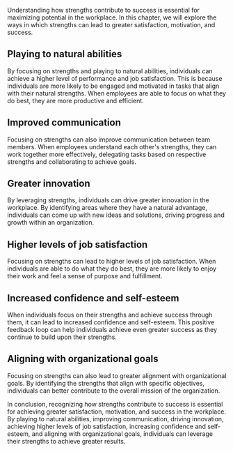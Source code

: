
Understanding how strengths contribute to success is essential for maximizing potential in the workplace. In this chapter, we will explore the ways in which strengths can lead to greater satisfaction, motivation, and success.

Playing to natural abilities
----------------------------

By focusing on strengths and playing to natural abilities, individuals can achieve a higher level of performance and job satisfaction. This is because individuals are more likely to be engaged and motivated in tasks that align with their natural strengths. When employees are able to focus on what they do best, they are more productive and efficient.

Improved communication
----------------------

Focusing on strengths can also improve communication between team members. When employees understand each other's strengths, they can work together more effectively, delegating tasks based on respective strengths and collaborating to achieve goals.

Greater innovation
------------------

By leveraging strengths, individuals can drive greater innovation in the workplace. By identifying areas where they have a natural advantage, individuals can come up with new ideas and solutions, driving progress and growth within an organization.

Higher levels of job satisfaction
---------------------------------

Focusing on strengths can lead to higher levels of job satisfaction. When individuals are able to do what they do best, they are more likely to enjoy their work and feel a sense of purpose and fulfillment.

Increased confidence and self-esteem
------------------------------------

When individuals focus on their strengths and achieve success through them, it can lead to increased confidence and self-esteem. This positive feedback loop can help individuals achieve even greater success as they continue to build upon their strengths.

Aligning with organizational goals
----------------------------------

Focusing on strengths can also lead to greater alignment with organizational goals. By identifying the strengths that align with specific objectives, individuals can better contribute to the overall mission of the organization.

In conclusion, recognizing how strengths contribute to success is essential for achieving greater satisfaction, motivation, and success in the workplace. By playing to natural abilities, improving communication, driving innovation, achieving higher levels of job satisfaction, increasing confidence and self-esteem, and aligning with organizational goals, individuals can leverage their strengths to achieve greater results.
